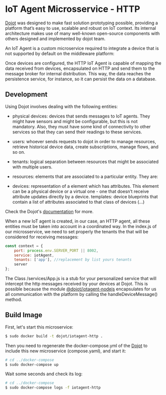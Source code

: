 # IoT Agent Microsservice - HTTP

[Dojot](https://github.com/dojot) was designed to make fast solution prototyping possible, providing a platform that’s easy to use, scalable and robust on IoT context. Its internal architecture makes use of many well-known open-source components with others designed and implemented by dojot team.

An IoT Agent is a custom microservice required to integrate a device that is not supported by default on the middleware platform:

Once devices are configured, the HTTP IoT Agent is capable of mapping the data received from devices, encapsulated on HTTP and send them to the message broker for internal distribution. This way, the data reaches the persistence service, for instance, so it can persist the data on a database.

## Development

Using Dojot involves dealing with the following entities:

- physical devices: devices that sends messages to IoT agents. They might have sensors and might be configurable, but this is not mandatory. Also, they must have some kind of connectivity to other services so that they can send their readings to these services.

- users: whoever sends requests to dojot in order to manage resources, retrieve historical device data, create subscriptions, manage flows, and so on.

- tenants: logical separation between resources that might be associated with multiple users.

- resources: elements that are associated to a particular entity. They are:

- devices: representation of a element which has attributes. This element can be a physical device or a virtual one - one that doesn’t receive attribute updates directly by a device.
templates: device blueprints that contain a list of attributes associated to that class of devices (...)

Check the Dojot's [documentation](https://dojotdocs.readthedocs.io/en/latest/iotagent-architecture.html) for more. 

When a new IoT agent is created, in our case, an HTTP agent, all these entities must be taken into account in a coordinated way. In the index.js of our microsservice, we need to set properly the tenants the that will be considered for receiving messages:

```Javascript
const context = {
    port: process.env.SERVER_PORT || 8002,
    service: iotAgent,
    tenants: ['app'], //replacement by list yours tenants
    server
};
```

The Class /services/App.js is a stub for your personalized service that will intercept the http messages received by your devices at Dojot. This is possible because the module [@dojot/iotagent-nodejs](https://github.com/dojot/iotagent-nodejs) encapsulates for us all communication with the platform by calling the handleDeviceMessage() method.

## Build Image

First, let's start this microservice:

```bash
$ sudo docker build -t dojot/iotagent-http .
```

Then you need to regenerate the docker-compose.yml of the [Dojot](https://github.com/dojot/docker-compose) to include this new microservice (compose.yaml), and start it:

```bash
# cd ../docker-compose
$ sudo docker-compose up
```

Wait some seconds and check its log:

```bash
# cd ../docker-compose
$ sudo docker-compose logs -f iotagent-http
```
